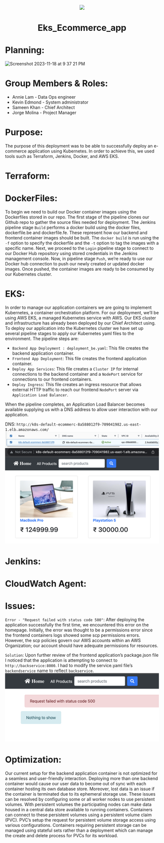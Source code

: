 <p align="center">
<img src="https://github.com/kura-labs-org/kuralabs_deployment_1/blob/main/Kuralogo.png">
</p>
<h1 align="center">Eks_Ecommerce_app<h1> 

# Planning:
<img width="749" alt="Screenshot 2023-11-18 at 9 37 21 PM" src="https://github.com/Jmo-101/Eks_ecommerce_app/assets/138607757/a5191779-28dc-47ca-9c7e-0aa81334d065">


# Group Members & Roles:

- Annie Lam - Data Ops engineer
- Kevin Edmond - System administrator
- Sameen Khan - Chief Architect
- Jorge Molina - Project Manager

# Purpose:

The purpose of this deployment was to be able to successfully deploy an e-commerce application using Kubernetes. In order to achieve this, we used tools such as Terraform, Jenkins, Docker, and AWS EKS.

# Terraform:

# DockerFiles:

To begin we need to build our Docker container images using the Dockerfiles stored in our repo. The first stage of the pipeline clones our Github repo to gather the source files needed for deployment. The Jenkins pipeline stage `Build` performs a docker build using the docker files, dockerfile.be and dockerfile.fe. These represent how our backend and frontend container images should be built. The `docker build` is run using the `-f` option to specify the dockerfile and the `-t` option to tag the images with a specific name. Next, we proceed to the `Login` pipeline stage to connect to our Docker Hub repository using stored credentials in the Jenkins management console. Now, in pipeline stage `Push`, we’re ready to use our Docker hub connection to push our newly created or updated docker images. Once pushed, the container images are ready to be consumed by our Kubernetes cluster.

# EKS:

In order to manage our application containers we are going to implement Kubernetes, a container orchestration platform. For our deployment, we’ll be using AWS EKS, a managed Kubernetes service with AWS. Our EKS cluster and infrastructure has already been deployed by our Chief Architect using. To deploy our application into the Kubernetes cluster we have set up several pipeline stages to apply our Kubernetes yaml files to the environment. The pipeline steps are:

- `Backend App Deployment : deployment_be.yaml`: This file creates the backend application container.
- `Frontend App Deployment`: This file creates the frontend application container.
- `Deploy App Services`: This file creates a `Cluster IP` for internal connections to the backend container and a `NodePort` service for connections to our frontend containers.  
- `Deploy Ingress`: This file creates an ingress resource that allows external HTTP traffic to reach our frontend `NodePort` server via `Application Load Balancer`.

When the pipeline completes, an Application Load Balancer becomes available supplying us with a DNS address to allow user interaction with our application.

DNS: `http://k8s-default-ecommerc-8a588012f9-709041982.us-east-1.elb.amazonaws.com/`
<br>
![frontend_app2](images/frontend_app2.png)<br>
![frontend_app](images/frontend_app.png)<br>

# Jenkins:

# CloudWatch Agent:

# Issues:

`Error - "Request failed with status code 500"`: After deploying the application successfully the first time, we encountered this error on the homepage. Initially, the error was thought to be a permissions error since the frontend containers logs showed some scp permissions errors. However, the scp policies govern our AWS accounts within an AWS Organization; our account should have adequate permissions for resources.

`Solution`: Upon further review of the frontend application’s package.json file I noticed that the application is attempting to connect to `http://backservice:8000`. I had to modify the service.yaml file’s `backendservice` name to reflect `backservice`.
<br>
![request_failed_500](images/request_failed_500.png)<br>



# Optimization:

Our current setup for the backend application container is not optimized for a seamless and user-friendly interaction. Deploying more than one backend container would cause our user data to become out of sync with each container hosting its own database store. Moreover, lost data is an issue if the container is terminated due to its ephemeral storage use. These issues can be resolved by configuring some or all worker nodes to use persistent volumes. With persistent volumes the participating nodes can make data housed in a central data store available to running containers. Containers can connect to these persistent volumes using a persistent volume claim (PVC). PVC’s setup the request for persistent volume storage access using various configurations. Containers requiring persistent storage can be managed using stateful sets rather than a deployment which can manage the create and delete process for PVCs for its workload.
